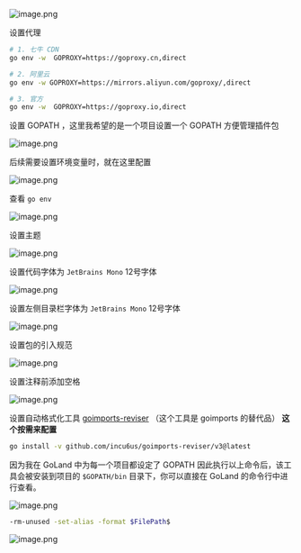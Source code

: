 ![image.png](https://upload-images.jianshu.io/upload_images/14623749-2903d097de6a2c39.png?imageMogr2/auto-orient/strip%7CimageView2/2/w/1240)

设置代理

```bash
# 1. 七牛 CDN
go env -w  GOPROXY=https://goproxy.cn,direct

# 2. 阿里云
go env -w GOPROXY=https://mirrors.aliyun.com/goproxy/,direct

# 3. 官方
go env -w  GOPROXY=https://goproxy.io,direct
```

设置 GOPATH ，这里我希望的是一个项目设置一个 GOPATH 方便管理插件包

![image.png](https://upload-images.jianshu.io/upload_images/14623749-28435b83c4967f2a.png?imageMogr2/auto-orient/strip%7CimageView2/2/w/1240)

后续需要设置环境变量时，就在这里配置

![image.png](https://upload-images.jianshu.io/upload_images/14623749-a978b1329eebc55a.png?imageMogr2/auto-orient/strip%7CimageView2/2/w/1240)

查看 `go env`

![image.png](https://upload-images.jianshu.io/upload_images/14623749-c31404137de0801e.png?imageMogr2/auto-orient/strip%7CimageView2/2/w/1240)

设置主题

![image.png](https://upload-images.jianshu.io/upload_images/14623749-000b884c8997a3bb.png?imageMogr2/auto-orient/strip%7CimageView2/2/w/1240)

设置代码字体为 `JetBrains Mono` 12号字体

![image.png](https://upload-images.jianshu.io/upload_images/14623749-3fe22faffb6a67be.png?imageMogr2/auto-orient/strip%7CimageView2/2/w/1240)

设置左侧目录栏字体为 `JetBrains Mono` 12号字体

![image.png](https://upload-images.jianshu.io/upload_images/14623749-e242ed0a43a59ed2.png?imageMogr2/auto-orient/strip%7CimageView2/2/w/1240)


设置包的引入规范

![image.png](https://upload-images.jianshu.io/upload_images/14623749-3583b1c7dde58ea3.png?imageMogr2/auto-orient/strip%7CimageView2/2/w/1240)

设置注释前添加空格

![image.png](https://upload-images.jianshu.io/upload_images/14623749-d9af5eb02c0a1d46.png?imageMogr2/auto-orient/strip%7CimageView2/2/w/1240)

设置自动格式化工具 [goimports-reviser](https://github.com/incu6us/goimports-reviser) （这个工具是 goimports 的替代品） **这个按需来配置**

```bash
go install -v github.com/incu6us/goimports-reviser/v3@latest
```

因为我在 GoLand 中为每一个项目都设定了 GOPATH 因此执行以上命令后，该工具会被安装到项目的 `$GOPATH/bin` 目录下，你可以直接在 GoLand 的命令行中进行查看。

![image.png](https://upload-images.jianshu.io/upload_images/14623749-251e478eb8aa9c6e.png?imageMogr2/auto-orient/strip%7CimageView2/2/w/1240)

```bash
-rm-unused -set-alias -format $FilePath$
```

![image.png](https://upload-images.jianshu.io/upload_images/14623749-ef243770993e481b.png?imageMogr2/auto-orient/strip%7CimageView2/2/w/1240)